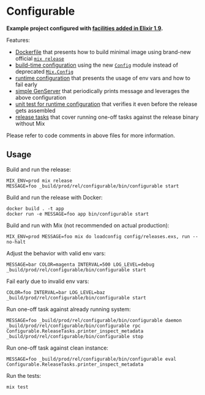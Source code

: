 # Configurable

**Example project configured with [facilities added in Elixir 1.9](http://blog.plataformatec.com.br/2019/04/whats-new-in-elixir-apr-19/).**

Features:

- [Dockerfile](https://github.com/surgeventures/configurable/blob/master/Dockerfile) that presents how to build minimal image using brand-new official [`mix release`](https://hexdocs.pm/mix/master/Mix.Tasks.Release.html)
- [build-time configuration](https://github.com/surgeventures/configurable/blob/master/config/config.exs) using the new [`Config`](https://hexdocs.pm/elixir/master/Config.html) module instead of deprecated [`Mix.Config`](https://hexdocs.pm/mix/Mix.Config.html)
- [runtime configuration](https://github.com/surgeventures/configurable/blob/master/config/releases.exs) that presents the usage of env vars and how to fail early
- [simple GenServer](https://github.com/surgeventures/configurable/blob/master/lib/configurable/printer.ex) that periodically prints message and leverages the above configuration
- [unit test for runtime configuration](https://github.com/surgeventures/configurable/blob/master/test/releases_config_test.exs) that verifies it even before the release gets assembled
- [release tasks](https://github.com/surgeventures/configurable/blob/master/lib/configurable/release_tasks.ex) that cover running one-off tasks against the release binary without Mix

Please refer to code comments in above files for more information.

## Usage

Build and run the release:

```
MIX_ENV=prod mix release
MESSAGE=foo _build/prod/rel/configurable/bin/configurable start
```

Build and run the release with Docker:

```
docker build . -t app
docker run -e MESSAGE=foo app bin/configurable start
```

Build and run with Mix (not recommended on actual production):

```
MIX_ENV=prod MESSAGE=foo mix do loadconfig config/releases.exs, run --no-halt
```

Adjust the behavior with valid env vars:

```
MESSAGE=bar COLOR=magenta INTERVAL=500 LOG_LEVEL=debug _build/prod/rel/configurable/bin/configurable start
```

Fail early due to invalid env vars:

```
COLOR=foo INTERVAL=bar LOG_LEVEL=baz _build/prod/rel/configurable/bin/configurable start
```

Run one-off task against already running system:

```
MESSAGE=foo _build/prod/rel/configurable/bin/configurable daemon
_build/prod/rel/configurable/bin/configurable rpc Configurable.ReleaseTasks.printer_inspect_metadata
_build/prod/rel/configurable/bin/configurable stop
```

Run one-off task against clean instance:

```
MESSAGE=foo _build/prod/rel/configurable/bin/configurable eval Configurable.ReleaseTasks.printer_inspect_metadata
```

Run the tests:

```
mix test
```
